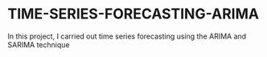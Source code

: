 # TIME-SERIES-FORECASTING-ARIMA
In this project, I carried out time series forecasting using the ARIMA and SARIMA technique
